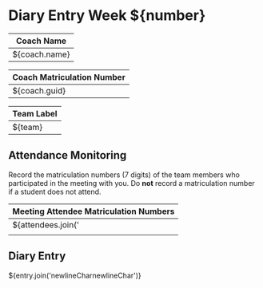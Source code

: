 # Diary Entry Week ${number}

| Coach Name      |
| --------------- |
| ${coach.name}   |

| Coach Matriculation Number |
| -------------------------- |
| ${coach.guid}              |

| Team Label |
| ---------- |
| ${team}    |

## Attendance Monitoring

Record the matriculation numbers (7 digits) of the team members who participated in the meeting with you. Do **not** record a matriculation number if a student does not attend.

| Meeting Attendee Matriculation Numbers |
| -------------------------------------- |
| ${attendees.join(' |newlineChar| ')}   |
|                                        |

## Diary Entry

<!-- Diary entries are marked on a pass/fail basis and are intended to help you build evidence for designing your PIA. If you make a reasonable attempt at the diary each week then you will receive the full mark for the diary. Use the diary to record your observations about the Level 3 Team Projects. Each diary entry should describe issues that you were asked to help with during the laboratory by your project team and the advice you gave to resolve the problem. Consider how the evidence from the diary entry might inform the design of your PIA, as well as any recommendations for changing the delivery of the course in light of the issue raised. -->

${entry.join('newlineCharnewlineChar')}
